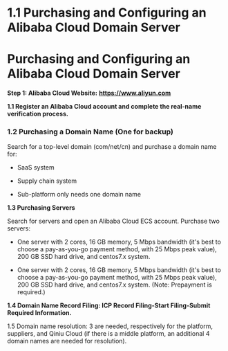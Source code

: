 # 1.1 Purchasing and Configuring an Alibaba Cloud Domain Server

# **Purchasing and Configuring an Alibaba Cloud Domain Server**

**Step 1: Alibaba Cloud Website:** **https://www.aliyun.com**

**1.1 Register an Alibaba Cloud account and complete the real-name verification process.**

### **1.2 Purchasing a Domain Name (One for backup)**

Search for a top-level domain (com/net/cn) and purchase a domain name for:

- SaaS system

- Supply chain system

- Sub-platform only needs one domain name

**1.3 Purchasing Servers**

Search for servers and open an Alibaba Cloud ECS account. Purchase two servers:

- One server with 2 cores, 16 GB memory, 5 Mbps bandwidth (it's best to choose a pay-as-you-go payment method, with 25 Mbps peak value), 200 GB SSD hard drive, and centos7.x system.

- One server with 2 cores, 16 GB memory, 5 Mbps bandwidth (it's best to choose a pay-as-you-go payment method, with 25 Mbps peak value), 200 GB SSD hard drive, and centos7.x system. (Note: Prepayment is required.)

**1.4 Domain Name Record Filing: ICP Record Filing-Start Filing-Submit Required Information.**

1.5 Domain name resolution: 3 are needed, respectively for the platform, suppliers, and Qiniu Cloud (if there is a middle platform, an additional 4 domain names are needed for resolution).